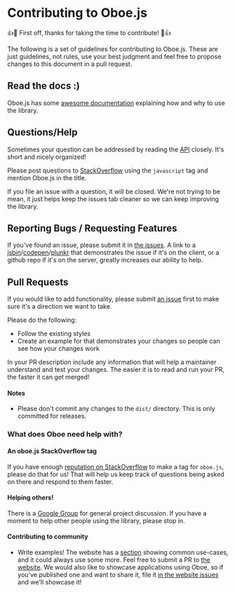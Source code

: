 # Contributing to Oboe.js

:+1::tada: First off, thanks for taking the time to contribute! :tada::+1:

The following is a set of guidelines for contributing to Oboe.js. These are just guidelines, not rules, use your best judgment and feel free to propose changes to this document in a pull request.

## Read the docs :)

Oboe.js has some [awesome documentation](http://oboejs.com/) explaining how and why to use the library.

## Questions/Help

Sometimes your question can be addressed by reading the [API](http://oboejs.com/api) closely. It's short and nicely organized! 

Please post questions to [StackOverflow](http://stackoverflow.com/) using the `javascript` tag and mention Oboe.js in the title.

If you file an issue with a question, it will be closed. We're not trying to be mean, it just helps keep the issues tab cleaner so we can keep improving the library.

## Reporting Bugs / Requesting Features

If you've found an issue, please submit it in [the issues](https://github.com/jimhigson/oboe.js/issues). A link to a [jsbin](https://jsbin.com/)/[codepen](http://codepen.io/)/[plunkr](https://plnkr.co/) that demonstrates the issue if it's on the client, or a github repo if it's on the server, greatly increases our ability to help.

## Pull Requests

If you would like to add functionality, please submit [an issue](https://github.com/jimhigson/oboe.js/issues)
first to make sure it's a direction we want to take.

Please do the following:
* Follow the existing styles
* Create an example for that demonstrates your changes so people can see how your changes work

In your PR description include any information that will help a maintainer understand and test your changes. The easier it is to read and run your PR, the faster it can get merged!

#### Notes

- Please don't commit any changes to the `dist/` directory. This is only committed for releases.

### What does Oboe need help with?

#### An oboe.js StackOverflow tag

If you have enough [reputation on StackOverflow](http://stackoverflow.com/help/whats-reputation) to make a tag for `oboe.js`, please do that for us! That will help us keep track of questions being asked on there and respond to them faster.

#### Helping others!

There is a [Google Group](https://groups.google.com/forum/#!forum/oboejs) for general project discussion. If you have a moment to help other people using the library, please stop in.

#### Contributing to community

- Write examples! The website has a [section](http://oboejs.com/examples) showing common use-cases, and it could always use some more. Feel free to submit a PR to [the website](https://github.com/jimhigson/oboe.js-website). We would also like to showcase applications using Oboe, so if you've published one and want to share it, file it [in the website issues](https://github.com/jimhigson/oboe.js-website/issues) and we'll showcase it!
